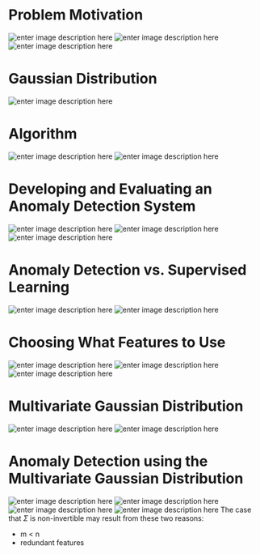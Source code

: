 # Problem Motivation

![enter image description here](https://lh3.googleusercontent.com/4i-p2i_4Rmrzeuayw1wG0iqNtUk6YUPdiVwrVKq0QW4CpB6xpW_XGd1Wtcrl1teSfPK5X9CcWASD)
![enter image description here](https://lh3.googleusercontent.com/11UKvR6IZa9cIurNhdJ45UqgZLc3MuCOSBHeELZTh3ZqieaYJ-Z85jynqwJUeIogKdKCFgs2OT2x)
![enter image description here](https://lh3.googleusercontent.com/MKXWQqKsxPfaCWyPDPRDVbquA6W_olVUSM5PL0MVnEjPcMoWYSF00LrvuRDp5k6fY6-vJtjGZrfG)

# Gaussian Distribution

![enter image description here](https://lh3.googleusercontent.com/cFTgGAs_DbLi7v_zRReJzJxnKJsk2Un-c1HhcmaijZTmbe3fkumGdhlpHckbIWaaii3PDB7i2Bj5)

# Algorithm

![enter image description here](https://lh3.googleusercontent.com/1sAyXvGnnHZ9O0oC6ViGULaHbWNG425UHOgCT_zWzkHvr3pp9ggvC1eTlyK2Tf1jiHnCoUx5UyLg)
![enter image description here](https://lh3.googleusercontent.com/HXhKl5Q5JRR2Zg4Vsx_SYhphcDlO-8MySR90fOAmcmfPU-OB-5Qzcv42SDyf8HK4vi_m9KWq6f84)

# Developing and Evaluating an Anomaly Detection System

![enter image description here](https://lh3.googleusercontent.com/jtopCRXQB9cnHfK3-Bl_wf5-RaxEC_X7ArZzcj95kCbJFebhI3TWanjZH19K6Z5PeV6QYuRoni_s)
![enter image description here](https://lh3.googleusercontent.com/2e8GGDrIlWwNli3NEkS_HrG0I6RpuVN11OhfDvBe2dDJC0h2P9VHIHZUNrSwBq80VgruEwWvmGWh)
![enter image description here](https://lh3.googleusercontent.com/8bCmGYr_O4UqjXrWf7p8I4HUx4UbVJeLy6z_Ls_wxrE1yIsQL21Z3mPdwNEw3AnKcmyMQFy05QTw)

# Anomaly Detection vs. Supervised Learning

![enter image description here](https://lh3.googleusercontent.com/YoWs5VoynNOk4Pl7jzXkoPiu5zbRfLHwFmlfDUL4lBJR3zc8fBY8q9A-51BD-OKXI0hToRO9ywKP)
![enter image description here](https://lh3.googleusercontent.com/o2wnkstFHO8M6yHxJfuErN9yD3rVIlVcvZmn9hjMujf3i7G7HmpkXA6l7oVV8F_deTrmQun7Qnii)

# Choosing What Features to Use

![enter image description here](https://lh3.googleusercontent.com/dXojwnu1aovyKqDuttaa92r8-mEEvh1Ei4tgGWq_8nvpjrAHPZzflZtMn01Sc2K7xw9fZS87r6Du)
![enter image description here](https://lh3.googleusercontent.com/LIkZ5y1eeqYhwTyKR7k-EjSEVEuuKSa62qfENwB2whzXhpRXeikvPqJi7jn6TjVW0MmeS-a4xi49)
![enter image description here](https://lh3.googleusercontent.com/b6PLHIUYMEXrOyOnKrQMKgbziKWXAW4cxV5Pr3Sh4enIrv_Cshxb0womIXYUe_oLdpyVyaATpwSS)

# Multivariate Gaussian Distribution

![enter image description here](https://lh3.googleusercontent.com/iR5A_1gAnkj2FgG8F4XEsrf6E7FZnHubPw1OXC8Yz3Nbx1ClUnYzQhyxGgv_m_VxJXkpCsA4xvFt)
![enter image description here](https://lh3.googleusercontent.com/tawOieVHMLFN-2uQOcpGX7rPFsdyBzjVf4HsiK08e5RamlAZ5-tK9VQ824Eg4FolM_0N5qdKMSFg)

# Anomaly Detection using the Multivariate Gaussian Distribution

![enter image description here](https://lh3.googleusercontent.com/DcIHiC_2iDcS7T8Vc4xNCU2YBO-sw91zLBnLWnnmzpsJlwB6GFMTJC0CfHrLMbf4AIuNdVPoFHTc)
![enter image description here](https://lh3.googleusercontent.com/zBu9BIYs6jbS86xZ8HsDo26wWHQoTmhdctHpRJUFk35Ky8xLfm6f9K4yBn0PaVm-2ok6zlxIW3U0)
![enter image description here](https://lh3.googleusercontent.com/oxDZFRE70X6vKqacIq_BgtWrvBUNqQklW-NpEczvTdz4rNXc801jxhmSyZgXm_a9kEo-ypCENiNc)
![enter image description here](https://lh3.googleusercontent.com/dd0ryPeJBHocmp6lxj_akxyGfLAp-zC5DgrKETIpOmCOiaY8Qna9GKVUiNAB4FNf_1B_bMkrQ5RQ)
The case that $\Sigma$ is non-invertible may result from these two reasons:

- m < n
- redundant features
<!--stackedit_data:
eyJoaXN0b3J5IjpbLTExODAyNzk0NjMsLTIwODcyNTkzNzksLT
E0MDc3OTYzNTgsMTc0ODk4NzE1OCwxNTgzNjU0ODcyLDM3OTEz
ODM4MywtMTMxMzUyMTk5MywtOTU4ODY4NjE2LDExNzA0ODk4OD
gsMTU3OTM1ODQ0NSwxNjU5NDQ0MzUxLC0xMTgzNTAwNzQ5XX0=

-->